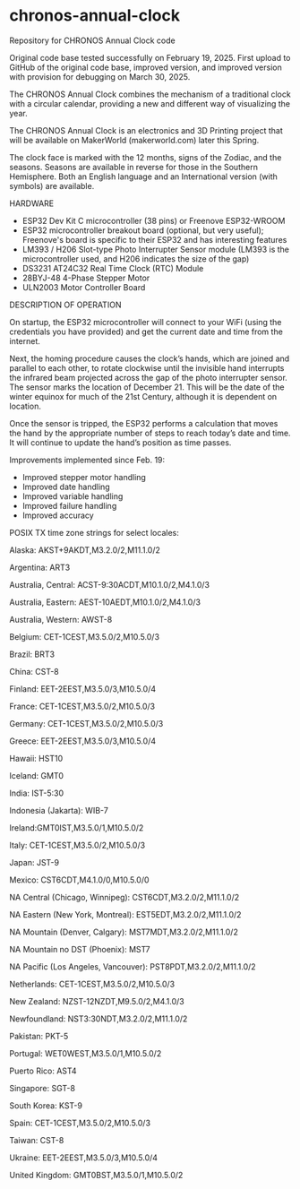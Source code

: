 # chronos-annual-clock
Repository for CHRONOS Annual Clock code

Original code base tested successfully on February 19, 2025. First upload to GitHub of the original code base, improved version, and improved version with provision for debugging on March 30, 2025.

The CHRONOS Annual Clock combines the mechanism of a traditional clock with a circular calendar, providing a new and different way of visualizing the year. 

The CHRONOS Annual Clock is an electronics and 3D Printing project that will be available on MakerWorld (makerworld.com) later this Spring.

The clock face is marked with the 12 months, signs of the Zodiac, and the seasons. Seasons are available in reverse for those in the Southern Hemisphere. Both an English language and an International version (with symbols) are available.

HARDWARE
- ESP32 Dev Kit C microcontroller (38 pins) or Freenove ESP32-WROOM
- ESP32 microcontroller breakout board (optional, but very useful); Freenove's board is specific to their ESP32 and has interesting features
- LM393 / H206 Slot-type Photo Interrupter Sensor module (LM393 is the microcontroller used, and H206 indicates the size of the gap)
- DS3231 AT24C32 Real Time Clock (RTC) Module
- 28BYJ-48 4-Phase Stepper Motor
- ULN2003 Motor Controller Board
  
DESCRIPTION OF OPERATION

On startup, the ESP32 microcontroller will connect to your WiFi (using the credentials you have provided) and get the current date and time from the internet. 

Next, the homing procedure causes the clock’s hands, which are joined and parallel to each other, to rotate clockwise until the invisible hand interrupts the infrared beam projected across the gap of the photo interrupter sensor. The sensor marks the location of December 21. This will be the date of the winter equinox for much of the 21st Century, although it is dependent on location. 

Once the sensor is tripped, the ESP32 performs a calculation that moves the hand by the appropriate number of steps to reach today’s date and time. It will continue to update the hand’s position as time passes.

Improvements implemented since Feb. 19:

- Improved stepper motor handling
- Improved date handling
- Improved variable handling
- Improved failure handling
- Improved accuracy


POSIX TX time zone strings for select locales:

Alaska: AKST+9AKDT,M3.2.0/2,M11.1.0/2

Argentina: ART3

Australia, Central: ACST-9:30ACDT,M10.1.0/2,M4.1.0/3

Australia, Eastern: AEST-10AEDT,M10.1.0/2,M4.1.0/3

Australia, Western: AWST-8

Belgium: CET-1CEST,M3.5.0/2,M10.5.0/3

Brazil: BRT3

China: CST-8

Finland: EET-2EEST,M3.5.0/3,M10.5.0/4

France: CET-1CEST,M3.5.0/2,M10.5.0/3

Germany: CET-1CEST,M3.5.0/2,M10.5.0/3

Greece: EET-2EEST,M3.5.0/3,M10.5.0/4

Hawaii: HST10

Iceland: GMT0

India: IST-5:30

Indonesia (Jakarta): WIB-7

Ireland:GMT0IST,M3.5.0/1,M10.5.0/2

Italy: CET-1CEST,M3.5.0/2,M10.5.0/3

Japan: JST-9

Mexico: CST6CDT,M4.1.0/0,M10.5.0/0

NA Central (Chicago, Winnipeg): CST6CDT,M3.2.0/2,M11.1.0/2

NA Eastern (New York, Montreal): EST5EDT,M3.2.0/2,M11.1.0/2

NA Mountain (Denver, Calgary): MST7MDT,M3.2.0/2,M11.1.0/2

NA Mountain no DST (Phoenix): MST7

NA Pacific (Los Angeles, Vancouver): PST8PDT,M3.2.0/2,M11.1.0/2

Netherlands: CET-1CEST,M3.5.0/2,M10.5.0/3

New Zealand: NZST-12NZDT,M9.5.0/2,M4.1.0/3

Newfoundland: NST3:30NDT,M3.2.0/2,M11.1.0/2

Pakistan: PKT-5

Portugal: WET0WEST,M3.5.0/1,M10.5.0/2

Puerto Rico: AST4

Singapore: SGT-8

South Korea: KST-9

Spain: CET-1CEST,M3.5.0/2,M10.5.0/3

Taiwan: CST-8

Ukraine: EET-2EEST,M3.5.0/3,M10.5.0/4

United Kingdom: GMT0BST,M3.5.0/1,M10.5.0/2


